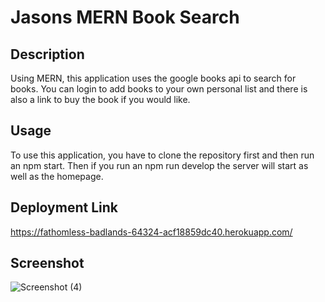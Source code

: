 # Jasons MERN Book Search

## Description
Using MERN, this application uses the google books api to search for books. You can login to add books to your own personal list and there is also a link to buy the book if you would like.

## Usage
To use this application, you have to clone the repository first and then run an npm start. Then if you run an npm run develop the server will start as well as the homepage.

## Deployment Link
https://fathomless-badlands-64324-acf18859dc40.herokuapp.com/

## Screenshot
![Screenshot (4)](https://github.com/Jason-Kodama/Jasons-book-search/assets/124485518/cc0b870a-b3c3-4c10-a791-a96ed0ae4f69)
